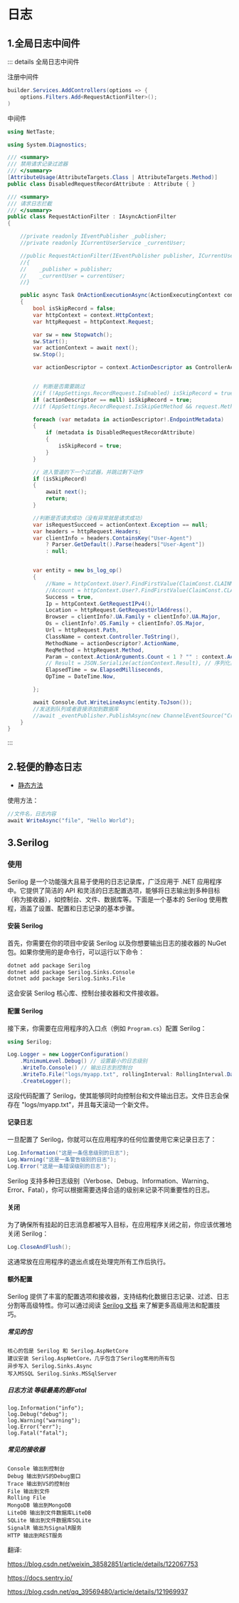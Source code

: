 # 日志


## 1.全局日志中间件


::: details   全局日志中间件

注册中间件
``` csharp
builder.Services.AddControllers(options => {
    options.Filters.Add<RequestActionFilter>();
)
```

中间件
```csharp
using NetTaste;

using System.Diagnostics;

/// <summary>
/// 禁用请求记录过滤器
/// </summary>
[AttributeUsage(AttributeTargets.Class | AttributeTargets.Method)]
public class DisabledRequestRecordAttribute : Attribute { }

/// <summary>
/// 请求日志拦截
/// </summary>
public class RequestActionFilter : IAsyncActionFilter
{

    //private readonly IEventPublisher _publisher;
    //private readonly ICurrentUserService _currentUser; 

    //public RequestActionFilter(IEventPublisher publisher, ICurrentUserService currentUser)
    //{
    //    _publisher = publisher;
    //    _currentUser = currentUser;
    //}

    public async Task OnActionExecutionAsync(ActionExecutingContext context, ActionExecutionDelegate next)
    {
        bool isSkipRecord = false;
        var httpContext = context.HttpContext;
        var httpRequest = httpContext.Request;

        var sw = new Stopwatch();
        sw.Start();
        var actionContext = await next();
        sw.Stop();

        var actionDescriptor = context.ActionDescriptor as ControllerActionDescriptor;


        // 判断是否需要跳过
        //if (!AppSettings.RecordRequest.IsEnabled) isSkipRecord = true;
        if (actionDescriptor == null) isSkipRecord = true;
        //if (AppSettings.RecordRequest.IsSkipGetMethod && request.Method.ToUpper() == "GET") isSkipRecord = true;

        foreach (var metadata in actionDescriptor!.EndpointMetadata)
        {
            if (metadata is DisabledRequestRecordAttribute)
            {
                isSkipRecord = true;
            }
        }

        // 进入管道的下一个过滤器，并跳过剩下动作
        if (isSkipRecord)
        {
            await next();
            return;
        }

        //判断是否请求成功（没有异常就是请求成功）
        var isRequestSucceed = actionContext.Exception == null;
        var headers = httpRequest.Headers;
        var clientInfo = headers.ContainsKey("User-Agent")
            ? Parser.GetDefault().Parse(headers["User-Agent"])
            : null;


        var entity = new bs_log_op()
        {
            //Name = httpContext.User?.FindFirstValue(ClaimConst.CLAINM_NAME),
            //Account = httpContext.User?.FindFirstValue(ClaimConst.CLAINM_ACCOUNT)??0,
            Success = true,
            Ip = httpContext.GetRequestIPv4(),
            Location = httpRequest.GetRequestUrlAddress(),
            Browser = clientInfo?.UA.Family + clientInfo?.UA.Major,
            Os = clientInfo?.OS.Family + clientInfo?.OS.Major,
            Url = httpRequest.Path,
            ClassName = context.Controller.ToString(),
            MethodName = actionDescriptor?.ActionName,
            ReqMethod = httpRequest.Method,
            Param = context.ActionArguments.Count < 1 ? "" : context.ActionArguments.ToJson(),
            // Result = JSON.Serialize(actionContext.Result), // 序列化异常，比如验证码
            ElapsedTime = sw.ElapsedMilliseconds,
            OpTime = DateTime.Now,

        };

        await Console.Out.WriteLineAsync(entity.ToJson());
        //发送到队列或者直接添加到数据库
        //await _eventPublisher.PublishAsync(new ChannelEventSource("Create:OpLog", ));
    }
}
```
:::


 

## 2.轻便的静态日志

- [静态方法](../article/log.md)

使用方法：

```csharp
//文件名，日志内容
await WriteAsync("file", "Hello World");
```

## 3.Serilog

### 使用

Serilog 是一个功能强大且易于使用的日志记录库，广泛应用于 .NET 应用程序中。它提供了简洁的 API 和灵活的日志配置选项，能够将日志输出到多种目标（称为接收器），如控制台、文件、数据库等。下面是一个基本的 Serilog 使用教程，涵盖了设置、配置和日志记录的基本步骤。

#### 安装 Serilog

首先，你需要在你的项目中安装 Serilog 以及你想要输出日志的接收器的 NuGet 包。如果你使用的是命令行，可以运行以下命令：

```bash
dotnet add package Serilog
dotnet add package Serilog.Sinks.Console
dotnet add package Serilog.Sinks.File
```

这会安装 Serilog 核心库、控制台接收器和文件接收器。

#### 配置 Serilog

接下来，你需要在应用程序的入口点（例如 `Program.cs`）配置 Serilog：

```csharp
using Serilog;

Log.Logger = new LoggerConfiguration()
    .MinimumLevel.Debug() // 设置最小的日志级别
    .WriteTo.Console() // 输出日志到控制台
    .WriteTo.File("logs/myapp.txt", rollingInterval: RollingInterval.Day) // 每天滚动一个新文件
    .CreateLogger();
```

这段代码配置了 Serilog，使其能够同时向控制台和文件输出日志。文件日志会保存在 "logs/myapp.txt"，并且每天滚动一个新文件。

#### 记录日志

一旦配置了 Serilog，你就可以在应用程序的任何位置使用它来记录日志了：

```csharp
Log.Information("这是一条信息级别的日志");
Log.Warning("这是一条警告级别的日志");
Log.Error("这是一条错误级别的日志");
```

Serilog 支持多种日志级别（Verbose、Debug、Information、Warning、Error、Fatal），你可以根据需要选择合适的级别来记录不同重要性的日志。

#### 关闭

为了确保所有挂起的日志消息都被写入目标，在应用程序关闭之前，你应该优雅地关闭 Serilog：

```csharp
Log.CloseAndFlush();
```

这通常放在应用程序的退出点或在处理完所有工作后执行。

#### 额外配置

Serilog 提供了丰富的配置选项和接收器，支持结构化数据日志记录、过滤、日志分割等高级特性。你可以通过阅读 [Serilog 文档](https://serilog.net/) 来了解更多高级用法和配置技巧。


##### 常见的包

```
核心的包是 Serilog 和 Serilog.AspNetCore
建议安装 Serilog.AspNetCore，几乎包含了Serilog常用的所有包
异步写入 Serilog.Sinks.Async
写入MSSQL Serilog.Sinks.MSSqlServer
```

##### 日志方法 等级最高的是Fatal
```
log.Information("info");
log.Debug("debug");
log.Warning("warning");
log.Error("err");
log.Fatal("fatal");
```
##### 常见的接收器

```
Console 输出到控制台
Debug 输出到VS的Debug窗口
Trace 输出到VS的控制台
File 输出到文件
Rolling File
MongoDB 输出到MongoDB
LiteDB 输出到文件数据库LiteDB
SQLite 输出到文件数据库SQLite
SignalR 输出为SignalR服务
HTTP 输出到REST服务 

```




翻译:

https://blog.csdn.net/weixin_38582851/article/details/122067753

https://docs.sentry.io/

https://blog.csdn.net/qq_39569480/article/details/121969937
